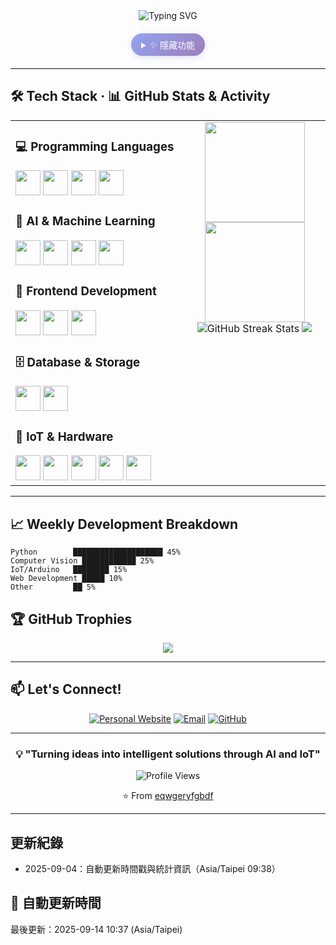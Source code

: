 <div align="center">
  
<div align="center">
  <img src="https://readme-typing-svg.herokuapp.com?font=Fira+Code&size=28&pause=2000&color=36BCF7&center=true&vCenter=true&width=600&lines=Hi+there!+I%27m+Lung+Yu-Cheng+%7C+English;%E4%BD%A0%E5%A5%BD%EF%BC%81%E6%88%91%E6%98%AF%E9%BE%8D%E7%A6%B9%E4%B8%9E+%7C+Chinese;%E3%81%93%E3%82%93%E3%81%AB%E3%81%A1%E3%82%8F%EF%BC%81%E7%A7%81%E3%81%AF%E9%BE%8D%E7%A6%B9%E4%B8%9E%E3%81%A7%E3%81%99+%7C+Japanese;%EC%95%88%EB%85%95%ED%95%98%EC%84%B8%EC%9A%94!+%EC%A0%9C%EA%B0%9C%EB%AA%85%EC%9D%80+%EC%9A%B0%EC%B0%AC%EC%9D%B4%EC%9E%85%EB%8B%88%EB%8B%A4+%7C+Korean;Bonjour!+Je+suis+Lung+Yu-Cheng+%7C+French;%C2%A1Hola!+Soy+Lung+Yu-Cheng+%7C+Spanish;Guten+Tag!+Ich+bin+Lung+Yu-Cheng+%7C+German;Ciao!+Sono+Lung+Yu-Cheng+%7C+Italian;%D0%9F%D1%80%D0%B8%D0%B2%D0%B5%D1%82!+%D0%9C%D0%B5%D0%BD%D1%8F+%D0%B7%D0%BE%D0%B2%D1%83%D1%82+Lung+Yu-Cheng+%7C+Russian;Ol%C3%A1!+Eu+sou+Lung+Yu-Cheng+%7C+Portuguese;%D9%85%D8%B1%D8%AD%D8%A7!+%D8%A3%D9%86%D8%A7+Lung+Yu-Cheng+%7C+Arabic;%E0%A4%A8%E0%A4%AE%E0%A4%B8%E0%A5%8D%E0%A4%A4%E0%A5%87!+%E0%A4%AE%E0%A5%88%E0%A4%82+Lung+Yu-Cheng+%E0%A4%B9%E0%A5%82%E0%A4%82+%7C+Hindi;%E0%B8%AA%E0%B8%A7%E0%B8%B1%E0%B8%AA%E0%B8%94%E0%B8%B5!+%E0%B8%9C%E0%B8%A1%E0%B8%8A%E0%B8%B7%E0%B9%88%E0%B8%AD+Lung+Yu-Cheng+%E0%B8%84%E0%B8%B3+%7C+Thai;Xin+ch%C3%A0o!+T%C3%B4i+l%C3%A0+Lung+Yu-Cheng+%7C+Vietnamese;Hej!+Jag+%C3%A4r+Lung+Yu-Cheng+%7C+Swedish;Hallo!+Ik+ben+Lung+Yu-Cheng+%7C+Dutch" alt="Typing SVG" />
</div>

<!-- 隱藏按鈕 - 融入頁面設計 -->
<div align="center" style="margin: 20px 0; position: relative;">
  <details style="display: inline-block; cursor: pointer; transition: all 0.3s ease;">
    <summary style="
      background: linear-gradient(135deg, #667eea 0%, #764ba2 100%);
      color: white;
      padding: 8px 16px;
      border-radius: 20px;
      font-size: 14px;
      font-weight: 500;
      border: none;
      outline: none;
      box-shadow: 0 2px 8px rgba(102, 126, 234, 0.3);
      transition: all 0.3s ease;
      opacity: 0.7;
      user-select: none;
    " onmouseover="this.style.opacity='1'; this.style.transform='translateY(-2px)'; this.style.boxShadow='0 4px 12px rgba(102, 126, 234, 0.4)'" 
       onmouseout="this.style.opacity='0.7'; this.style.transform='translateY(0)'; this.style.boxShadow='0 2px 8px rgba(102, 126, 234, 0.3)'">
      <span style="font-family: 'Segoe UI', sans-serif;">✨ 隱藏功能</span>
    </summary>
    <div style="
      background: rgba(255, 255, 255, 0.95);
      border: 1px solid #e1e5e9;
      border-radius: 12px;
      padding: 20px;
      margin-top: 10px;
      box-shadow: 0 8px 32px rgba(0, 0, 0, 0.1);
      backdrop-filter: blur(10px);
      min-width: 300px;
      text-align: left;
    ">
      <h4 style="margin: 0 0 15px 0; color: #2d3748; font-size: 16px;">🎯 快速操作</h4>
      <div style="display: flex; flex-direction: column; gap: 10px;">
        <button onclick="window.open('https://github.com/eqwgeryfgbdf', '_blank')" style="
          background: linear-gradient(135deg, #667eea 0%, #764ba2 100%);
          color: white;
          border: none;
          padding: 10px 16px;
          border-radius: 8px;
          cursor: pointer;
          font-size: 14px;
          transition: all 0.3s ease;
          display: flex;
          align-items: center;
          gap: 8px;
        " onmouseover="this.style.transform='translateY(-1px)'; this.style.boxShadow='0 4px 12px rgba(102, 126, 234, 0.4)'" 
           onmouseout="this.style.transform='translateY(0)'; this.style.boxShadow='none'">
          <span>📁</span> 查看 GitHub 檔案
        </button>
        <button onclick="window.open('mailto:lungyuchengroy@gmail.com', '_blank')" style="
          background: linear-gradient(135deg, #f093fb 0%, #f5576c 100%);
          color: white;
          border: none;
          padding: 10px 16px;
          border-radius: 8px;
          cursor: pointer;
          font-size: 14px;
          transition: all 0.3s ease;
          display: flex;
          align-items: center;
          gap: 8px;
        " onmouseover="this.style.transform='translateY(-1px)'; this.style.boxShadow='0 4px 12px rgba(240, 147, 251, 0.4)'" 
           onmouseout="this.style.transform='translateY(0)'; this.style.boxShadow='none'">
          <span>📧</span> 發送郵件
        </button>
        <button onclick="window.open('https://roylung.emelab.org/', '_blank')" style="
          background: linear-gradient(135deg, #4facfe 0%, #00f2fe 100%);
          color: white;
          border: none;
          padding: 10px 16px;
          border-radius: 8px;
          cursor: pointer;
          font-size: 14px;
          transition: all 0.3s ease;
          display: flex;
          align-items: center;
          gap: 8px;
        " onmouseover="this.style.transform='translateY(-1px)'; this.style.boxShadow='0 4px 12px rgba(79, 172, 254, 0.4)'" 
           onmouseout="this.style.transform='translateY(0)'; this.style.boxShadow='none'">
          <span>🌐</span> 個人網站
        </button>
      </div>
      <div style="margin-top: 15px; padding-top: 15px; border-top: 1px solid #e1e5e9; font-size: 12px; color: #718096;">
        💡 點擊按鈕可快速訪問相關頁面
      </div>
    </div>
  </details>
</div>

</div>

---

## 🛠️ Tech Stack · 📊 GitHub Stats & Activity

<table>
<tr>
<td width="55%" valign="top">

<div align="left">

### 💻 Programming Languages
<img src="https://img.shields.io/badge/Python-3776AB?style=for-the-badge&logo=python&logoColor=white" height="40"/>
<img src="https://img.shields.io/badge/C/C++-00599C?style=for-the-badge&logo=c%2B%2B&logoColor=white" height="40"/>
<img src="https://img.shields.io/badge/HTML5-E34F26?style=for-the-badge&logo=html5&logoColor=white" height="40"/>
<img src="https://img.shields.io/badge/SQL-336791?style=for-the-badge&logo=postgresql&logoColor=white" height="40"/>

### 🤖 AI & Machine Learning
<img src="https://img.shields.io/badge/OpenCV-5C3EE8?style=for-the-badge&logo=opencv&logoColor=white" height="40"/>
<img src="https://img.shields.io/badge/TensorFlow-FF6F00?style=for-the-badge&logo=tensorflow&logoColor=white" height="40"/>
<img src="https://img.shields.io/badge/Computer_Vision-00A86B?style=for-the-badge&logo=opencv&logoColor=white" height="40"/>
<img src="https://img.shields.io/badge/Deep_Learning-FF6F00?style=for-the-badge&logo=tensorflow&logoColor=white" height="40"/>

### 🎨 Frontend Development
<img src="https://img.shields.io/badge/React-61DAFB?style=for-the-badge&logo=react&logoColor=black" height="40"/>
<img src="https://img.shields.io/badge/HTML5-E34F26?style=for-the-badge&logo=html5&logoColor=white" height="40"/>
<img src="https://img.shields.io/badge/CSS3-1572B6?style=for-the-badge&logo=css3&logoColor=white" height="40"/>

### 🗄️ Database & Storage
<img src="https://img.shields.io/badge/SQLite-003B57?style=for-the-badge&logo=sqlite&logoColor=white" height="40"/>
<img src="https://img.shields.io/badge/SQL-336791?style=for-the-badge&logo=postgresql&logoColor=white" height="40"/>

### 🔧 IoT & Hardware
<img src="https://img.shields.io/badge/Arduino-00979D?style=for-the-badge&logo=arduino&logoColor=white" height="40"/>
<img src="https://img.shields.io/badge/Linux-FCC624?style=for-the-badge&logo=linux&logoColor=black" height="40"/>
<img src="https://img.shields.io/badge/Docker-2496ED?style=for-the-badge&logo=docker&logoColor=white" height="40"/>
<img src="https://img.shields.io/badge/GitHub-181717?style=for-the-badge&logo=github&logoColor=white" height="40"/>
<img src="https://img.shields.io/badge/Cloudflare-F38020?style=for-the-badge&logo=cloudflare&logoColor=white" height="40"/>

</div>

</td>
<td width="45%" valign="top">

<div align="center">
  <img height="160em" src="https://github-readme-stats.vercel.app/api?username=eqwgeryfgbdf&show_icons=true&theme=tokyonight&include_all_commits=true&count_private=true"/>
  <img height="160em" src="https://github-readme-stats.vercel.app/api/top-langs/?username=eqwgeryfgbdf&layout=compact&langs_count=8&theme=tokyonight"/>
  <br/>
  <img src="https://github-readme-streak-stats.herokuapp.com/?user=eqwgeryfgbdf&theme=tokyonight" alt="GitHub Streak Stats"/>
  <img src="https://github-readme-activity-graph.vercel.app/graph?username=eqwgeryfgbdf&theme=tokyo-night&hide_border=true" />
</div>

</td>
</tr>
</table>

---

## 📈 Weekly Development Breakdown

```text
Python        ████████████████████ 45%
Computer Vision ████████████ 25%
IoT/Arduino   ████████ 15%
Web Development █████ 10%
Other         ██ 5%
```

## 🏆 GitHub Trophies

<div align="center">
  <img src="https://github-profile-trophy.vercel.app/?username=eqwgeryfgbdf&theme=tokyonight&column=7&margin-w=15&margin-h=15" />
</div>

---

## 📫 Let's Connect!

<div align="center">

[![Personal Website](https://img.shields.io/badge/-Website-000000?style=flat-square&logo=About.me&logoColor=white)](https://roylung.emelab.org/)
[![Email](https://img.shields.io/badge/-Email-D14836?style=flat-square&logo=gmail&logoColor=white)](mailto:lungyuchengroy@gmail.com)
[![GitHub](https://img.shields.io/badge/-GitHub-181717?style=flat-square&logo=github&logoColor=white)](https://github.com/eqwgeryfgbdf)

</div>

---

<div align="center">
  
### 💡 "Turning ideas into intelligent solutions through AI and IoT"

![Profile Views](https://komarev.com/ghpvc/?username=eqwgeryfgbdf&style=flat-square&color=brightgreen)

⭐️ From [eqwgeryfgbdf](https://github.com/eqwgeryfgbdf)

</div>

---

## 更新紀錄
- 2025-09-04：自動更新時間戳與統計資訊（Asia/Taipei 09:38）

## 📅 自動更新時間

<!-- DAILY-UPDATE:START -->
最後更新：2025-09-14 10:37 (Asia/Taipei)
<!-- DAILY-UPDATE:END -->
